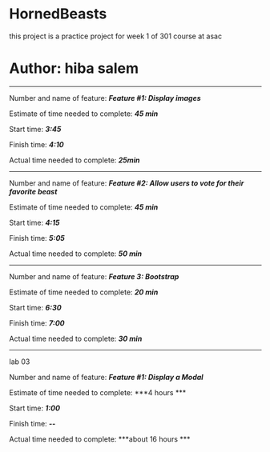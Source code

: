 # HornedBeasts

this project is a practice project for week 1 of 301 course at asac

# Author: hiba salem

- - - 

Number and name of feature: ***Feature #1: Display images***

Estimate of time needed to complete: ***45 min***

Start time: ***3:45***

Finish time: ***4:10***

Actual time needed to complete: ***25min***

- - - 

Number and name of feature: ***Feature #2: Allow users to vote for their favorite beast***

Estimate of time needed to complete: ***45 min***

Start time: ***4:15***

Finish time: ***5:05***

Actual time needed to complete: ***50 min***

- - - 

Number and name of feature: ***Feature 3: Bootstrap***

Estimate of time needed to complete: ***20 min***

Start time: ***6:30***

Finish time: ***7:00***

Actual time needed to complete: ***30 min***

- - - 

lab 03 

Number and name of feature: ***Feature #1: Display a Modal***

Estimate of time needed to complete: ***4 hours ***

Start time: ***1:00***

Finish time: ***--***

Actual time needed to complete: ***about 16 hours ***
